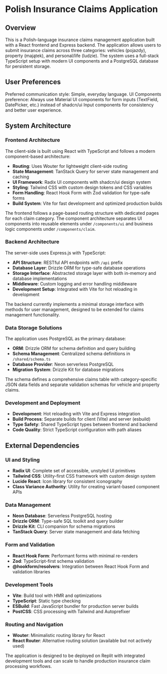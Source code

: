 # Polish Insurance Claims Application

## Overview

This is a Polish-language insurance claims management application built with a React frontend and Express backend. The application allows users to submit insurance claims across three categories: vehicles (pojazdy), property (majątek), and personal/life (ludzie). The system uses a full-stack TypeScript setup with modern UI components and a PostgreSQL database for persistent storage.

## User Preferences

Preferred communication style: Simple, everyday language.
UI Components preference: Always use Material UI components for form inputs (TextField, DatePicker, etc.) instead of shadcn/ui Input components for consistency and better user experience.

## System Architecture

### Frontend Architecture
The client-side is built using React with TypeScript and follows a modern component-based architecture:

- **Routing**: Uses Wouter for lightweight client-side routing
- **State Management**: TanStack Query for server state management and caching
- **UI Framework**: Radix UI components with shadcn/ui design system
- **Styling**: Tailwind CSS with custom design tokens and CSS variables
- **Form Handling**: React Hook Form with Zod validation for type-safe forms
- **Build System**: Vite for fast development and optimized production builds

The frontend follows a page-based routing structure with dedicated pages for each claim category. The component architecture separates UI components into reusable elements under `/components/ui` and business logic components under `/components/claim`.

### Backend Architecture
The server-side uses Express.js with TypeScript:

- **API Structure**: RESTful API endpoints with `/api` prefix
- **Database Layer**: Drizzle ORM for type-safe database operations
- **Storage Interface**: Abstracted storage layer with both in-memory and database implementations
- **Middleware**: Custom logging and error handling middleware
- **Development Setup**: Integrated with Vite for hot reloading in development

The backend currently implements a minimal storage interface with methods for user management, designed to be extended for claims management functionality.

### Data Storage Solutions
The application uses PostgreSQL as the primary database:

- **ORM**: Drizzle ORM for schema definition and query building
- **Schema Management**: Centralized schema definitions in `/shared/schema.ts`
- **Database Provider**: Neon serverless PostgreSQL
- **Migration System**: Drizzle Kit for database migrations

The schema defines a comprehensive claims table with category-specific JSON data fields and separate validation schemas for vehicle and property claims.

### Development and Deployment
- **Development**: Hot reloading with Vite and Express integration
- **Build Process**: Separate builds for client (Vite) and server (esbuild)
- **Type Safety**: Shared TypeScript types between frontend and backend
- **Code Quality**: Strict TypeScript configuration with path aliases

## External Dependencies

### UI and Styling
- **Radix UI**: Complete set of accessible, unstyled UI primitives
- **Tailwind CSS**: Utility-first CSS framework with custom design system
- **Lucide React**: Icon library for consistent iconography
- **Class Variance Authority**: Utility for creating variant-based component APIs

### Data Management
- **Neon Database**: Serverless PostgreSQL hosting
- **Drizzle ORM**: Type-safe SQL toolkit and query builder
- **Drizzle Kit**: CLI companion for schema migrations
- **TanStack Query**: Server state management and data fetching

### Form and Validation
- **React Hook Form**: Performant forms with minimal re-renders
- **Zod**: TypeScript-first schema validation
- **@hookform/resolvers**: Integration between React Hook Form and validation libraries

### Development Tools
- **Vite**: Build tool with HMR and optimizations
- **TypeScript**: Static type checking
- **ESBuild**: Fast JavaScript bundler for production server builds
- **PostCSS**: CSS processing with Tailwind and Autoprefixer

### Routing and Navigation
- **Wouter**: Minimalistic routing library for React
- **React Router**: Alternative routing solution (available but not actively used)

The application is designed to be deployed on Replit with integrated development tools and can scale to handle production insurance claim processing workflows.